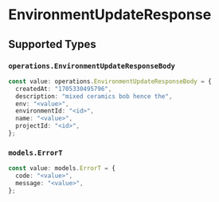 # EnvironmentUpdateResponse


## Supported Types

### `operations.EnvironmentUpdateResponseBody`

```typescript
const value: operations.EnvironmentUpdateResponseBody = {
  createdAt: "1705330495796",
  description: "mixed ceramics bob hence the",
  env: "<value>",
  environmentId: "<id>",
  name: "<value>",
  projectId: "<id>",
};
```

### `models.ErrorT`

```typescript
const value: models.ErrorT = {
  code: "<value>",
  message: "<value>",
};
```

